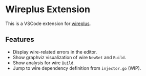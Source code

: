 # Wireplus Extension

This is a VSCode extension for [wireplus](https://github.com/taichimaeda/wireplus).

## Features

- Display wire-related errors in the editor.
- Show graphviz visualization of wire `NewSet` and `Build`.
- Show analysis for wire `Build`.
- Jump to wire dependency definition from `injector.go` (WIP).
